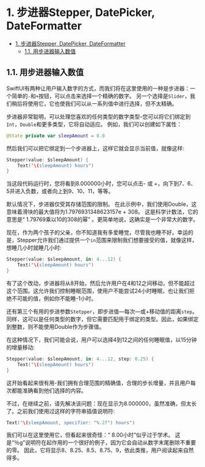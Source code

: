 # 1. 步进器Stepper, DatePicker, DateFormatter
<!-- TOC -->

- [1. 步进器Stepper, DatePicker, DateFormatter](#1-步进器stepper-datepicker-dateformatter)
    - [1.1. 用步进器输入数值](#11-用步进器输入数值)

<!-- /TOC -->

## 1.1. 用步进器输入数值

SwiftUI有两种让用户输入数字的方式，而我们将在这里使用的一种是步进器：一个简单的`-`和`+`按钮，可以点击来选择一个精确的数字。 另一个选择是`Slider`，我们稍后将使用它，它也使我们可以从一系列值中进行选择，但不太精确。

步进器非常聪明，可以处理您喜欢的任何类型的数字类型–您可以将它们绑定到`Int`，`Double`和更多类型，它将自动适应。 例如，我们可以创建如下属性：
```swift
@State private var sleepAmount = 8.0
```
然后我们可以把它绑定到一个步进器上，这样它就会显示当前值，就像这样:
```swift
Stepper(value: $sleepAmount) {
    Text("\(sleepAmount) hours")
}
```
当这段代码运行时，您将看到8.000000小时，您可以点击- 或 +，向下到7、6、5并进入负数，或者向上到9、10、11，等等。

默认情况下，步进器仅受其存储范围的限制。 在此示例中，我们使用Double，这意味着滑块的最大值将为1.7976931348623157e + 308。 这是科学计数法，它的意思是“ 1.79769乘以10的308的幂” 。更简单地说，这确实是一个非常大的数字。

现在，作为两个孩子的父亲，你不知道我有多爱睡觉，尽管我也睡不好。幸运的是，Stepper允许我们通过提供一个`in`范围来限制我们想要接受的值，就像这样，想睡几小时就睡几小时:
```swift
Stepper(value: $sleepAmount, in: 4...12) {
    Text("\(sleepAmount) hours")
}
```
有了这个改动，步进器将从8开始，然后允许用户在4和12之间移动，但不能超过这个范围。这允许我们控制睡眠范围，使用户不能尝试24小时睡眠，也让我们拒绝不可能的值，例如你不能睡-1小时。

还有第三个有用的步进参数`Stetpper`，即步进值—每次—或+移动值的距离`step`。同样，这可以是任何类型的数字，但它需要匹配用于绑定的类型。因此，如果绑定到整数，则不能使用Double作为步骤值。

在这种情况下，我们可能会说，用户可以选择4到12之间的任何睡眠值，以15分钟的增量移动:
```swift
Stepper(value: $sleepAmount, in: 4...12, step: 0.25) {
    Text("\(sleepAmount) hours")
}
```
这开始看起来很有用-我们拥有合理范围的精确值，合理的步长增量，并且用户每次都能准确看到他们选择的内容。

不过，在继续之前，请先解决该问题：现在显示为8.000000，虽然准确，但太长了。之前我们使用过这样的字符串插值说明符:
```swift
Text("\(sleepAmount, specifier: "%.2f") hours")
```
我们可以在这里使用它，但看起来很奇怪：“ 8.00小时”似乎过于学术。 这是“％g”说明符在起作用的一个很好的例子，因为它会自动从数字末尾删除不重要的零。 因此，它将显示8、8.25、8.5、8.75、9，依此类推，用户阅读起来自然得多。